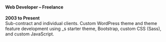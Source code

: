 #### Web Developer – Freelance
**2003 to Present**\
Sub-contract and individual clients. Custom WordPress theme and theme feature development using _s starter theme, Bootstrap, custom CSS (Sass), and custom JavaScript.